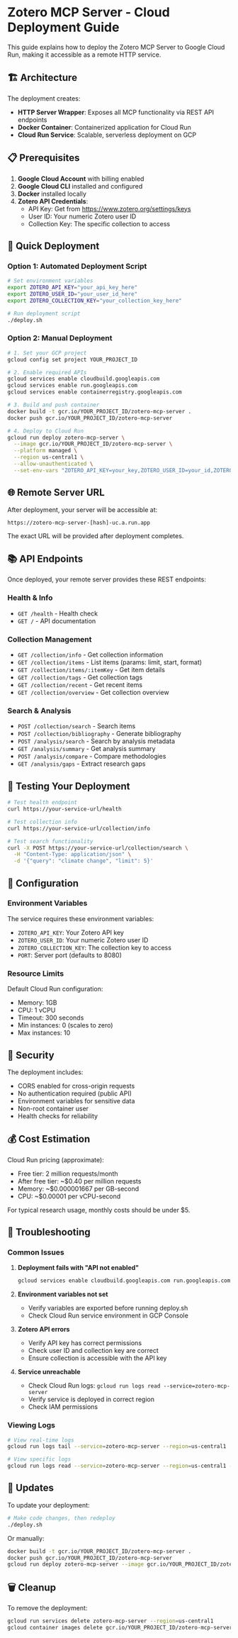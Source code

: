 # Zotero MCP Server - Cloud Deployment Guide

This guide explains how to deploy the Zotero MCP Server to Google Cloud Run, making it accessible as a remote HTTP service.

## 🏗️ Architecture

The deployment creates:
- **HTTP Server Wrapper**: Exposes all MCP functionality via REST API endpoints
- **Docker Container**: Containerized application for Cloud Run
- **Cloud Run Service**: Scalable, serverless deployment on GCP

## 📋 Prerequisites

1. **Google Cloud Account** with billing enabled
2. **Google Cloud CLI** installed and configured
3. **Docker** installed locally
4. **Zotero API Credentials**:
   - API Key: Get from https://www.zotero.org/settings/keys
   - User ID: Your numeric Zotero user ID
   - Collection Key: The specific collection to access

## 🚀 Quick Deployment

### Option 1: Automated Deployment Script

```bash
# Set environment variables
export ZOTERO_API_KEY="your_api_key_here"
export ZOTERO_USER_ID="your_user_id_here"
export ZOTERO_COLLECTION_KEY="your_collection_key_here"

# Run deployment script
./deploy.sh
```

### Option 2: Manual Deployment

```bash
# 1. Set your GCP project
gcloud config set project YOUR_PROJECT_ID

# 2. Enable required APIs
gcloud services enable cloudbuild.googleapis.com
gcloud services enable run.googleapis.com
gcloud services enable containerregistry.googleapis.com

# 3. Build and push container
docker build -t gcr.io/YOUR_PROJECT_ID/zotero-mcp-server .
docker push gcr.io/YOUR_PROJECT_ID/zotero-mcp-server

# 4. Deploy to Cloud Run
gcloud run deploy zotero-mcp-server \
  --image gcr.io/YOUR_PROJECT_ID/zotero-mcp-server \
  --platform managed \
  --region us-central1 \
  --allow-unauthenticated \
  --set-env-vars "ZOTERO_API_KEY=your_key,ZOTERO_USER_ID=your_id,ZOTERO_COLLECTION_KEY=your_collection_key"
```

## 🌐 Remote Server URL

After deployment, your server will be accessible at:
```
https://zotero-mcp-server-[hash]-uc.a.run.app
```

The exact URL will be provided after deployment completes.

## 📚 API Endpoints

Once deployed, your remote server provides these REST endpoints:

### Health & Info
- `GET /health` - Health check
- `GET /` - API documentation

### Collection Management
- `GET /collection/info` - Get collection information
- `GET /collection/items` - List items (params: limit, start, format)
- `GET /collection/items/:itemKey` - Get item details
- `GET /collection/tags` - Get collection tags
- `GET /collection/recent` - Get recent items
- `GET /collection/overview` - Get collection overview

### Search & Analysis
- `POST /collection/search` - Search items
- `POST /collection/bibliography` - Generate bibliography
- `POST /analysis/search` - Search by analysis metadata
- `GET /analysis/summary` - Get analysis summary
- `POST /analysis/compare` - Compare methodologies
- `GET /analysis/gaps` - Extract research gaps

## 🧪 Testing Your Deployment

```bash
# Test health endpoint
curl https://your-service-url/health

# Test collection info
curl https://your-service-url/collection/info

# Test search functionality
curl -X POST https://your-service-url/collection/search \
  -H "Content-Type: application/json" \
  -d '{"query": "climate change", "limit": 5}'
```

## 🔧 Configuration

### Environment Variables
The service requires these environment variables:
- `ZOTERO_API_KEY`: Your Zotero API key
- `ZOTERO_USER_ID`: Your numeric Zotero user ID  
- `ZOTERO_COLLECTION_KEY`: The collection key to access
- `PORT`: Server port (defaults to 8080)

### Resource Limits
Default Cloud Run configuration:
- Memory: 1GB
- CPU: 1 vCPU
- Timeout: 300 seconds
- Min instances: 0 (scales to zero)
- Max instances: 10

## 🔐 Security

The deployment includes:
- CORS enabled for cross-origin requests
- No authentication required (public API)
- Environment variables for sensitive data
- Non-root container user
- Health checks for reliability

## 💰 Cost Estimation

Cloud Run pricing (approximate):
- Free tier: 2 million requests/month
- After free tier: ~$0.40 per million requests
- Memory: ~$0.000001667 per GB-second
- CPU: ~$0.00001 per vCPU-second

For typical research usage, monthly costs should be under $5.

## 🔧 Troubleshooting

### Common Issues

1. **Deployment fails with "API not enabled"**
   ```bash
   gcloud services enable cloudbuild.googleapis.com run.googleapis.com
   ```

2. **Environment variables not set**
   - Verify variables are exported before running deploy.sh
   - Check Cloud Run service environment in GCP Console

3. **Zotero API errors**
   - Verify API key has correct permissions
   - Check user ID and collection key are correct
   - Ensure collection is accessible with the API key

4. **Service unreachable**
   - Check Cloud Run logs: `gcloud run logs read --service=zotero-mcp-server`
   - Verify service is deployed in correct region
   - Check IAM permissions

### Viewing Logs

```bash
# View real-time logs
gcloud run logs tail --service=zotero-mcp-server --region=us-central1

# View specific logs
gcloud run logs read --service=zotero-mcp-server --region=us-central1 --limit=50
```

## 🔄 Updates

To update your deployment:

```bash
# Make code changes, then redeploy
./deploy.sh
```

Or manually:
```bash
docker build -t gcr.io/YOUR_PROJECT_ID/zotero-mcp-server .
docker push gcr.io/YOUR_PROJECT_ID/zotero-mcp-server
gcloud run deploy zotero-mcp-server --image gcr.io/YOUR_PROJECT_ID/zotero-mcp-server
```

## 🗑️ Cleanup

To remove the deployment:
```bash
gcloud run services delete zotero-mcp-server --region=us-central1
gcloud container images delete gcr.io/YOUR_PROJECT_ID/zotero-mcp-server
```